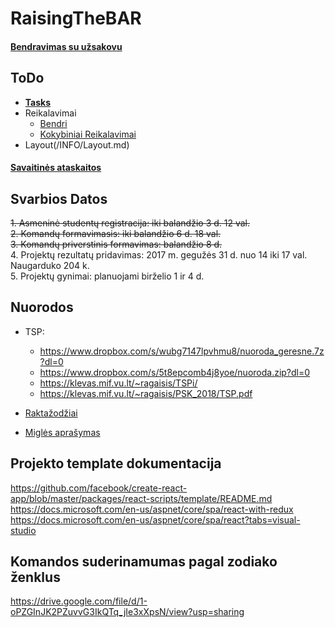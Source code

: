 # RaisingTheBAR

#### [Bendravimas su užsakovu](/INFO/BendravimasSuUzsakovu.md) 

## ToDo
 * [**Tasks**](https://trello.com/b/rwyLDWmq/untitled-board)
 * Reikalavimai
   * [Bendri](/INFO/BendriReikalavimai)
   * [Kokybiniai Reikalavimai](/INFO/KokybiniaiReikalavimai.md)
 * Layout(/INFO/Layout.md)
#### [Savaitinės ataskaitos](https://docs.google.com/document/d/12LpsnhNwRQDuoyFOg-Vdpbmngx9d1kDVNMfzU4WhBkI/edit?usp=sharing)

## Svarbios Datos

~~1. Asmeninė studentų registracija: iki balandžio 3 d. 12 val.~~  
~~2. Komandų formavimasis: iki balandžio 6 d. 18 val.~~  
~~3. Komandų priverstinis formavimas: balandžio 8 d.~~  
4. Projektų rezultatų pridavimas: 2017 m. gegužės 31 d. nuo 14 iki 17 val. Naugarduko 204 k.  
5. Projektų gynimai: planuojami birželio 1 ir 4 d.  

## Nuorodos

* TSP:
  * https://www.dropbox.com/s/wubg7147lpvhmu8/nuoroda_geresne.7z?dl=0
  * https://www.dropbox.com/s/5t8epcomb4j8yoe/nuoroda.zip?dl=0 
  * https://klevas.mif.vu.lt/~ragaisis/TSPi/
  * https://klevas.mif.vu.lt/~ragaisis/PSK_2018/TSP.pdf

* [Raktažodžiai](/INFO/Raktazodziai.md)

* [Miglės aprašymas](INFO/MiglesAprasymas.md)

## Projekto template dokumentacija
https://github.com/facebook/create-react-app/blob/master/packages/react-scripts/template/README.md  
https://docs.microsoft.com/en-us/aspnet/core/spa/react-with-redux  
https://docs.microsoft.com/en-us/aspnet/core/spa/react?tabs=visual-studio  


## Komandos suderinamumas pagal zodiako ženklus
https://drive.google.com/file/d/1-oPZGInJK2PZuvvG3IkQTq_jIe3xXpsN/view?usp=sharing

